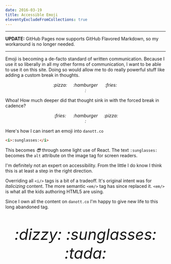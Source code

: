 ```yaml
---
date: 2016-03-19
title: Accessible Emoji
eleventyExcludeFromCollections: true
---
```


---

**UPDATE:** GitHub Pages now supports GitHub Flavored Markdown, so my workaround is no longer needed.

---

Emoji is becoming a de-facto standard of written communication.
Because I use it so liberally in all my other forms of communication, I want to be able to use it on this site.
Doing so would allow me to do really powerful stuff like adding a custom break in thoughts.

<div style="display:flex;justify-content:center;">
  <i style="width:80px;text-align:center;">:pizza:</i>
  <i style="width:80px;text-align:center;">:hamburger:</i>
  <i style="width:80px;text-align:center;">:fries:</i>
</div>

Whoa!
How much deeper did that thought sink in with the forced break in cadence?

<div style="display:flex;justify-content:center;">
  <i style="width:80px;text-align:center;">:fries:</i>
  <i style="width:80px;text-align:center;">:hamburger:</i>
  <i style="width:80px;text-align:center;">:pizza:</i>
</div>

Here's how I can insert an emoji into `danott.co`

```html
<i>:sunglasses:</i>
```

This becomes <i>:sunglasses:</i> through some light use of React.
The text `:sunglasses:` becomes the `alt` attribute on the image tag for screen readers.

I'm definitely not an expert on accessibility.
From the little I do know I think this is at least a step in the right direction.

Overriding all `<i/>` tags is a bit of a tradeoff.
It's original intent was for _italicizing_ content.
The more semantic `<em/>` tag has since replaced it.
`<em/>` is what all the kids authoring HTML5 are using.

Since I own all the content on `danott.co` I'm happy to give new life to this long abandoned tag.

<p style="font-size:48px;text-align:center;">
  <i>:dizzy:</i>
  <i>:sunglasses:</i>
  <i>:tada:</i>
</p>
